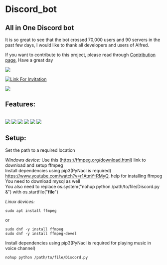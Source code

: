 # Discord_bot

## All in One Discord bot

It is so great to see that the bot crossed 70,000 users and 90 servers in the past few days, I would like to thank all developers and users of Alfred. 

If you want to contribute to this project, please read through [Contribution page](https://github.com/alvinbengeorge/alfred-discord-bot/blob/replit/CONTRIBUTING.md), Have a great day

<a href="https://github.com/alvinbengeorge/alfred-discord-bot">
    <img src="https://contrib.rocks/image?repo=alvinbengeorge/alfred-discord-bot">
</a>

[![Link For Invitation](https://img.shields.io/badge/Invite%20to%20Your%20server-7289DA?style=for-the-badge&logo=discord&logoColor=white)](https://discord.com/api/oauth2/authorize?client_id=811591623242154046&permissions=8&scope=bot%20applications.commands)

<img src="https://github.com/alvinbengeorge/alfred-discord-bot/blob/replit/Krypton.png">

## Features: 

\
<img src="https://img.shields.io/badge/python-00aa55?style=for-the-badge&logo=python&logoColor=white">
<img src="https://img.shields.io/badge/music-1b77dd?style=for-the-badge&logo=youtube&logoColor=white">
<img src="https://img.shields.io/badge/Entrar_announcements_for_grade_12th-009944?style=for-the-badge&logo=entrar&logoColor=white">
<img src="https://img.shields.io/badge/Fun_apis-1b77dd?style=for-the-badge&logo=api&logoColor=white">
<img src="https://img.shields.io/badge/Plugins-00aa55?style=for-the-badge&logo=python&logoColor=white">
<img src="https://img.shields.io/badge/Also_includes_dev_control_which_can_be_useful_for_recovering_data_and_restarting_the_program-000077?style=for-the-badge&logo=hey&logoColor=white"><br>


## Setup:

Set the path to a required location

_Windows device:_
Use this (https://ffmpeg.org/download.html) link to download and setup ffmpeg\
Install dependencies using pip3(PyNacl is required)\
https://www.youtube.com/watch?v=r1AtmY-RMyQ, help for installing ffmpeg\
You need to download mysql as well\
You also need to replace os.system("nohup python /path/to/file/Discord.py &") with os.startfile("__file__")

_Linux devices:_
```
sudo apt install ffmpeg
```

or
```
sudo dnf -y install ffmpeg
sudo dnf -y install ffmpeg-devel 
```

Install dependencies using pip3(PyNacl is required for playing music in voice channel)
```
nohup python /path/to/file/Discord.py 
```
